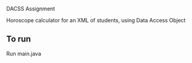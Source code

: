 DACSS Assignment

Horoscope calculator for an XML of students, using Data Access Object

## To run

Run main.java
